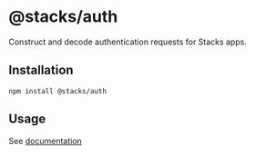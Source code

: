 # @stacks/auth

Construct and decode authentication requests for Stacks apps.

## Installation

```
npm install @stacks/auth
```

## Usage

See [documentation](https://docs.blockstack.org/authentication/building-todo-app)
